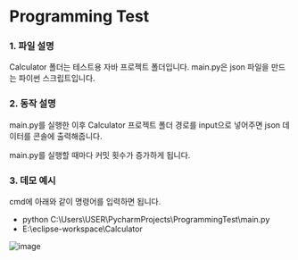 # Programming Test

### 1. 파일 설명


Calculator 폴더는 테스트용 자바 프로젝트 폴더입니다.
main.py은 json 파일을 만드는 파이썬 스크립트입니다.

### 2. 동작 설명


main.py를 실행한 이후 Calculator 프로젝트 폴더 경로를 input으로 넣어주면 json 데이터를 콘솔에 출력해줍니다.


main.py를 실행할 때마다 커밋 횟수가 증가하게 됩니다.


### 3. 데모 예시

cmd에 아래와 같이 명령어를 입력하면 됩니다.

- python C:\Users\USER\PycharmProjects\ProgrammingTest\main.py
- E:\eclipse-workspace\Calculator


![image](https://github.com/sanghwa95/Programming-Test/assets/44187001/5eb33b2a-d3e2-4ade-af1f-845798a3ecaa)

